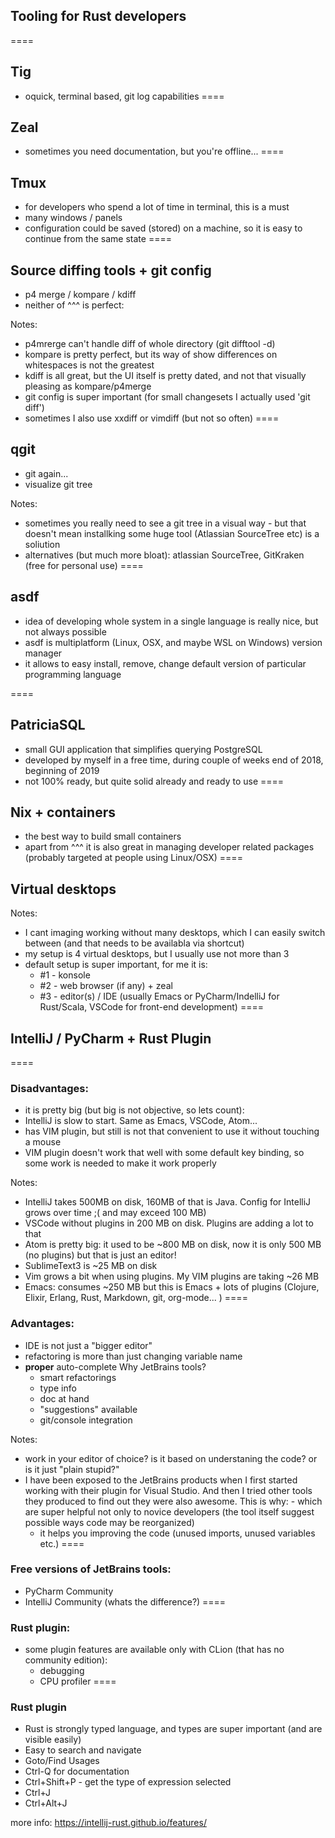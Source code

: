 ## Tooling for Rust developers

====

## Tig

- oquick, terminal based, git log capabilities
====

## Zeal
- sometimes you need documentation, but you're offline...
====

##  Tmux
- for developers who spend a lot of time in terminal, this is a must
- many windows / panels
- configuration could be saved (stored) on a machine, so it is easy to continue from the same state
====

## Source diffing tools + git config
- p4 merge / kompare / kdiff
- neither of ^^^ is perfect:

Notes:
  - p4mrerge can't handle diff of whole directory (git difftool -d)
  - kompare is pretty perfect, but its way of show differences on whitespaces is not the greatest
  - kdiff is all great, but the UI itself is pretty dated, and not that visually pleasing as kompare/p4merge
- git config is super important (for small changesets I actually used 'git diff')
- sometimes I also use xxdiff or vimdiff (but not so often)
====

## qgit 

- git again...
- visualize git tree

Notes:
- sometimes you really need to see a git tree in a visual way - but that doesn't mean installking some huge tool (Atlassian SourceTree etc) is a soliution
- alternatives (but much more bloat): atlassian SourceTree, GitKraken (free for personal use)
====


## asdf 
- idea of developing whole system in a single language is really nice, but not always possible
- asdf is multiplatform (Linux, OSX, and maybe WSL on Windows) version manager
- it allows to easy install, remove, change default version of particular programming language

====

## PatriciaSQL
-  small GUI application that simplifies querying PostgreSQL
- developed by myself in a free time, during couple of weeks end of 2018, beginning of 2019
- not 100% ready, but quite solid already and ready to use
====

## Nix + containers

- the best way to build small containers
- apart from ^^^ it is also great in managing developer related packages
(probably targeted at people using Linux/OSX)
====

## Virtual desktops
Notes: 
- I cant imaging working without many desktops, which I can easily switch between (and that needs to be availabla via shortcut)
- my setup is 4 virtual desktops, but I usually use not more than 3
- default setup is super important, for me it is:
  - #1 - konsole
  - #2 - web browser (if any) + zeal
  - #3 - editor(s) / IDE (usually Emacs or PyCharm/IndelliJ for Rust/Scala, VSCode for front-end development)
====

## IntelliJ / PyCharm + Rust Plugin
====

### Disadvantages:
- it is pretty big (but big is not objective, so lets count):
- IntelliJ is slow to start. Same as Emacs, VSCode, Atom...
- has VIM plugin, but still is not that convenient to use it without touching a mouse
- VIM plugin doesn't work that well with some default key binding, so some work is needed to make it work properly

Notes:
  - IntelliJ takes 500MB on disk, 160MB of that is Java. Config for IntelliJ grows over time ;( and may exceed 100 MB)
  - VSCode without plugins in 200 MB on disk. Plugins are adding a lot to that
  - Atom is pretty big: it used to be ~800 MB on disk, now it is only 500 MB (no plugins) but that is just an editor!
  - SublimeText3 is ~25 MB on disk
  - Vim grows a bit when using plugins. My VIM plugins are taking ~26 MB
  - Emacs: consumes ~250 MB but this is Emacs + lots of plugins (Clojure, Elixir, Erlang, Rust, Markdown, git, org-mode... )
====


### Advantages:
- IDE is not just a "bigger editor"
- refactoring is more than just changing variable name
- **proper** auto-complete
Why JetBrains tools? 
  - smart refactorings
  - type info
  - doc at hand
  - "suggestions" available
  - git/console integration

Notes:
- work in your editor of choice? is it based on understaning the code? or is it just "plain stupid?"
- I have been exposed to the JetBrains products when I first started working with their plugin for Visual Studio. And then I tried other tools they produced to find out they were also awesome. This is why:
      - which are super helpful not only to novice developers (the tool itself suggest possible ways code may be reorganized)
    - it helps you improving the code (unused imports, unused variables etc.)
====

### Free versions of JetBrains tools:
- PyCharm Community
- IntelliJ Community 
(whats the difference?)
====

### Rust plugin:
- some plugin features are available only with CLion (that has no community edition):
  - debugging
  - CPU profiler
====

### Rust plugin
- Rust is strongly typed language, and types are super  important (and are visible easily)
- Easy to search and navigate
- Goto/Find Usages
- Ctrl-Q for documentation
- Ctrl+Shift+P - get the type of expression selected
- Ctrl+J
- Ctrl+Alt+J

more info: https://intellij-rust.github.io/features/
